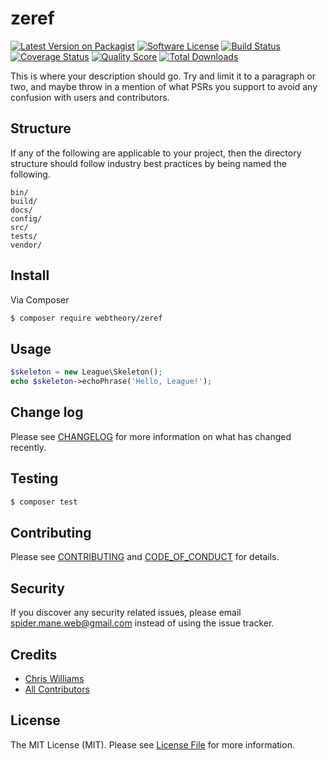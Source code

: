 # zeref

[![Latest Version on Packagist][ico-version]][link-packagist]
[![Software License][ico-license]](LICENSE.md)
[![Build Status][ico-travis]][link-travis]
[![Coverage Status][ico-scrutinizer]][link-scrutinizer]
[![Quality Score][ico-code-quality]][link-code-quality]
[![Total Downloads][ico-downloads]][link-downloads]


This is where your description should go. Try and limit it to a paragraph or two, and maybe throw in a mention of what
PSRs you support to avoid any confusion with users and contributors.

## Structure

If any of the following are applicable to your project, then the directory structure should follow industry best practices by being named the following.

```
bin/
build/
docs/
config/
src/
tests/
vendor/
```

## Install

Via Composer

```bash
$ composer require webtheory/zeref
```

## Usage

```php
$skeleton = new League\Skeleton();
echo $skeleton->echoPhrase('Hello, League!');
```

## Change log

Please see [CHANGELOG](CHANGELOG.md) for more information on what has changed recently.

## Testing

```bash
$ composer test
```

## Contributing

Please see [CONTRIBUTING](CONTRIBUTING.md) and [CODE_OF_CONDUCT](CODE_OF_CONDUCT.md) for details.

## Security

If you discover any security related issues, please email spider.mane.web@gmail.com instead of using the issue tracker.

## Credits

* [Chris Williams][link-author]
* [All Contributors][link-contributors]

## License

The MIT License (MIT). Please see [License File](LICENSE.md) for more information.

[ico-version]: https://img.shields.io/packagist/v/webtheory/zeref.svg?style=flat-square
[ico-license]: https://img.shields.io/badge/license-MIT-brightgreen.svg?style=flat-square
[ico-travis]: https://img.shields.io/travis/spider-mane/zeref/master.svg?style=flat-square
[ico-scrutinizer]: https://img.shields.io/scrutinizer/coverage/g/spider-mane/zeref.svg?style=flat-square
[ico-code-quality]: https://img.shields.io/scrutinizer/g/spider-mane/zeref.svg?style=flat-square
[ico-downloads]: https://img.shields.io/packagist/dt/webtheory/zeref.svg?style=flat-square
[link-packagist]: https://packagist.org/packages/webtheory/zeref
[link-travis]: https://travis-ci.org/spider-mane/zeref
[link-scrutinizer]: https://scrutinizer-ci.com/g/spider-mane/zeref/code-structure
[link-code-quality]: https://scrutinizer-ci.com/g/spider-mane/zeref
[link-downloads]: https://packagist.org/packages/webtheory/zeref
[link-author]: https://github.com/spider-mane
[link-contributors]: ../../contributors
